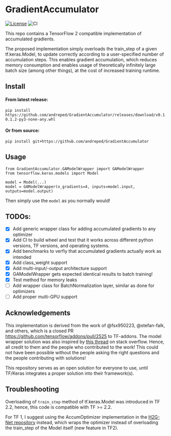 # GradientAccumulator

[![License](https://img.shields.io/badge/License-MIT-green.svg)](https://opensource.org/licenses/MIT)
![CI](https://github.com/andreped/GradientAccumulator/workflows/CI/badge.svg)

This repo contains a TensorFlow 2 compatible implementation of accumulated gradients.

The proposed implementation simply overloads the train_step of a given tf.keras.Model, to update correctly according to a user-specified number of accumulation steps. This enables gradient accumulation, which reduces memory consumption and enables usage of theoretically infinitely large batch size (among other things), at the cost of increased training runtime.

## Install

#### From latest release:
```
pip install https://github.com/andreped/GradientAccumulator/releases/download/v0.1.2/GradientAccumulator-0.1.2-py3-none-any.whl
```

#### Or from source:
```
pip install git+https://github.com/andreped/GradientAccumulator
```

## Usage
```
from GradientAccumulator.GAModelWrapper import GAModelWrapper
from tensorflow.keras.models import Model

model = Model(...)
model = GAModelWrapper(n_gradients=4, inputs=model.input, outputs=model.output)
```

Then simply use the `model` as you normally would!

## TODOs:
- [x] Add generic wrapper class for adding accumulated gradients to any optimizer
- [x] Add CI to build wheel and test that it works across different python versions, TF versions, and operating systems.
- [x] Add benchmarks to verfiy that accumulated gradients actually work as intended
- [x] Add class_weight support
- [x] Add multi-input/-output architecture support
- [x] GAModelWrapper gets expected identical results to batch training!
- [x] Test method for memory leaks
- [ ] Add wrapper class for BatchNormalization layer, similar as done for optimizers
- [ ] Add proper multi-GPU support

## Acknowledgements
This implementation is derived from the work of @fsx950223, @stefan-falk, and others, which is a closed PR https://github.com/tensorflow/addons/pull/2525 to TF-addons. The model wrapper solution was also inspired by [this thread](https://stackoverflow.com/a/66524901) on stack overflow. Hence, all credit to them and the people who contributed to the work! This could not have been possible without the people asking the right questions and the people contributing with solutions!

This repository serves as an open solution for everyone to use, until TF/Keras integrates a proper solution into their framework(s).

## Troubleshooting
Overloading of `train_step` method of tf.keras.Model was introduced in TF 2.2, hence, this code is compatible with TF >= 2.2.

For TF 1, I suggest using the AccumOptimizer implementation in the [H2G-Net repository](https://github.com/andreped/H2G-Net/blob/main/src/utils/accum_optimizers.py#L139) instead, which wraps the optimizer instead of overloading the train_step of the Model itself (new feature in TF2).
